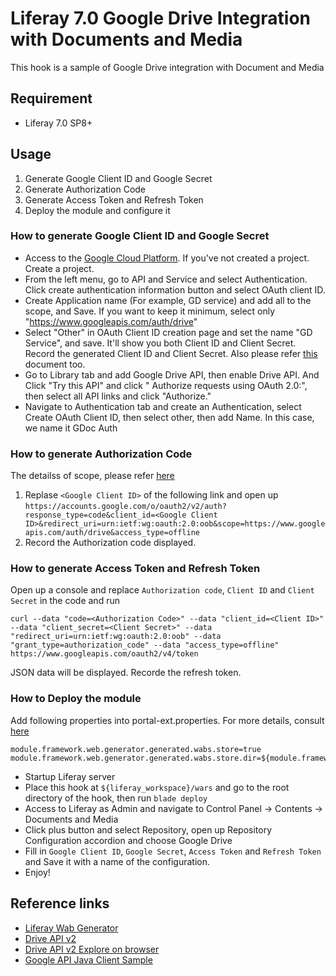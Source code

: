 # Liferay 7.0 Google Drive Integration with Documents and Media
This hook is a sample of Google Drive integration with Document and Media

## Requirement
* Liferay 7.0 SP8+

## Usage
1. Generate Google Client ID and Google Secret
2. Generate Authorization Code
3. Generate Access Token and Refresh Token
4. Deploy the module and configure it

### How to generate Google Client ID and Google Secret
* Access to the [Google Cloud Platform](https://console.cloud.google.com/home/dashboard). If you've not created a project. Create a project.
* From the left menu, go to API and Service and select Authentication. Click create authentication information button and select OAuth client ID.
* Create Application name (For example, GD service) and add all to the scope, and Save. If you want to keep it minimum, select only "https://www.googleapis.com/auth/drive"
* Select "Other" in OAuth Client ID creation page and set the name "GD Service", and save. It'll show you both Client ID and Client Secret. Record the generated Client ID and Client Secret. Also please refer [this](https://developers.google.com/fit/android/get-api-key#request_an_oauth_20_client_id_in_the_console_name) document too.
* Go to Library tab and add Google Drive API, then enable Drive API. And Click "Try this API" and  click "
Authorize requests using OAuth 2.0:", then select all API links and click "Authorize."
* Navigate to Authentication tab and create an Authentication, select Create OAuth Client ID, then select other, then add Name. In this case, we name it GDoc Auth

### How to generate Authorization Code
The detailss of scope, please refer [here](https://developers.google.com/drive/api/v2/about-auth)
1. Replase ```<Google Client ID>``` of the following link and open up ```https://accounts.google.com/o/oauth2/v2/auth?response_type=code&client_id=<Google Client ID>&redirect_uri=urn:ietf:wg:oauth:2.0:oob&scope=https://www.googleapis.com/auth/drive&access_type=offline```
2. Record the Authorization code displayed.

### How to generate Access Token and Refresh Token
Open up a console and replace ```Authorization code```, ```Client ID``` and ```Client Secret``` in the code and run 
```
curl --data "code=<Authorization Code>" --data "client_id=<Client ID>" --data "client_secret=<Client Secret>" --data "redirect_uri=urn:ietf:wg:oauth:2.0:oob" --data "grant_type=authorization_code" --data "access_type=offline" https://www.googleapis.com/oauth2/v4/token
```
JSON data will be displayed. Recorde the refresh token.

### How to Deploy the module
Add following properties into portal-ext.properties. For more details, consult [here](https://dev.liferay.com/ja/develop/tutorials/-/knowledge_base/7-0/using-the-wab-generator)
```
module.framework.web.generator.generated.wabs.store=true
module.framework.web.generator.generated.wabs.store.dir=${module.framework.base.dir}/wabs
```

* Startup Liferay server
* Place this hook at ```${liferay_workspace}/wars``` and go to the root directory of the hook, then run ```blade deploy```
* Access to Liferay as Admin and navigate to Control Panel -> Contents -> Documents and Media
* Click plus button and select Repository, open up Repository Configuration accordion and choose Google Drive
* Fill in ```Google Client ID```, ```Google Secret```, ```Access Token``` and ```Refresh Token``` and Save it with a name of the configuration.
* Enjoy! 

## Reference links
* [Liferay Wab Generator](https://dev.liferay.com/ja/develop/tutorials/-/knowledge_base/7-0/using-the-wab-generator)
* [Drive API v2](https://developers.google.com/api-client-library/java/apis/drive/v2)
* [Drive API v2 Explore on browser](https://developers.google.com/apis-explorer/#p/drive/v2/)
* [Google API Java Client Sample](https://github.com/google/google-api-java-client-samples/tree/master/drive-cmdline-sample)